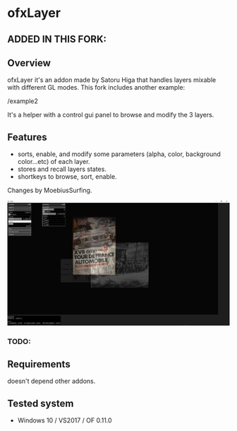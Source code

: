 # ofxLayer

## ADDED IN THIS FORK:

## Overview
ofxLayer it's an addon made by Satoru Higa that handles layers mixable with different GL modes.
This fork includes another example:

/example2

It's a helper with a control gui panel to browse and modify the 3 layers.

## Features
- sorts, enable, and modify some parameters (alpha, color, background color...etc) of each layer.
- stores and recall layers states.
- shortkeys to browse, sort, enable.

Changes by MoebiusSurfing. 

![Alt text](/screenshot.JPG?raw=true "MoebiusSurfing")

### TODO:

## Requirements
doesn't depend other addons.

## Tested system
- Windows 10 / VS2017 / OF 0.11.0
